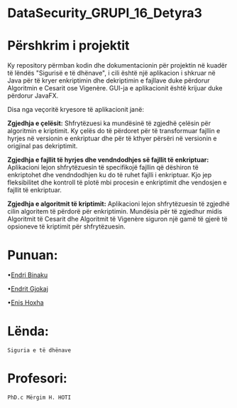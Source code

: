 # DataSecurity_GRUPI_16_Detyra3

# Përshkrim i projektit
Ky repository përmban kodin dhe dokumentacionin për projektin në kuadër të lëndës "Sigurisë e të dhënave", i cili është një aplikacion i shkruar në Java për të kryer enkriptimin dhe dekriptimin e fajllave duke përdorur Algoritmin e Cesarit ose Vigenère. GUI-ja e aplikacionit është krijuar duke përdorur JavaFX.

Disa nga veçoritë kryesore të aplikacionit janë:

<b>Zgjedhja e çelësit:</b> Shfrytëzuesi ka mundësinë të zgjedhë çelësin për algoritmin e kriptimit. Ky çelës do të përdoret për të transformuar fajllin e hyrjes në versionin e enkriptuar dhe për të kthyer përsëri në versionin e origjinal pas dekriptimit.

<b>Zgjedhja e fajllit të hyrjes dhe vendndodhjes së fajllit të enkriptuar:</b> Aplikacioni lejon shfrytëzuesin të specifikojë fajllin që dëshiron të enkriptohet dhe vendndodhjen ku do të ruhet fajlli i enkriptuar. Kjo jep fleksibilitet dhe kontroll të plotë mbi procesin e enkriptimit dhe vendosjen e fajllit të enkriptuar.

<b>Zgjedhja e algoritmit të kriptimit:</b> Aplikacioni lejon shfrytëzuesin të zgjedhë cilin algoritem të përdorë për enkriptimin. Mundësia për të zgjedhur midis Algoritmit të Cesarit dhe Algoritmit të Vigenère siguron një gamë të gjerë të opsioneve të kriptimit për shfrytëzuesin.

# Punuan:
•[Endri Binaku](https://github.com/BinakuEndri) 

•[Endrit Gjokaj](https://github.com/endritgjokaj) 

•[Enis Hoxha](https://github.com/ehoxha44) 

# Lënda:
``Siguria e të dhënave``

# Profesori:
``PhD.c Mërgim H. HOTI``
